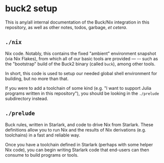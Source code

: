 # buck2 setup

This is any/all internal documentation of the Buck/Nix integration in this
repository, as well as other notes, todos, garbage, *et cetera*.

## `./nix`

Nix code. Notably, this contains the fixed "ambient" environment snapshot (via
Nix Flakes), from which all of our basic tools are provided &mdash; -- such as
the "bootstrap" build of the Buck2 binary (called `buck`), among other tools.

In short, this code is used to setup our needed global shell environment for
building, but no more than that.

If you were to add a toolchain of some kind (e.g. "I want to support Julia
programs written in this repository"), you should be looking in the `./prelude`
subdirectory instead.

## `./prelude`

Buck rules, written in Starlark, and code to drive Nix from Starlark. These
definitions allow you to run Nix and the results of Nix derivations (e.g.
toolchains) in a fast and reliable way.

Once you have a toolchain defined in Starlark (perhaps with some helper Nix
code), you can begin writing Starlark code that end-users can then consume to
build programs or tools.
